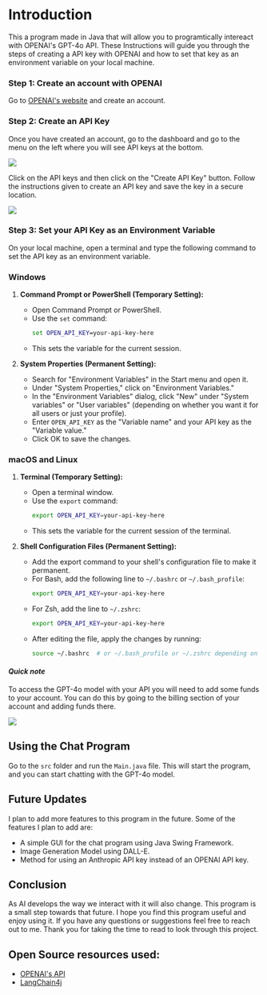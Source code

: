 # Introduction
This a program made in Java that will allow you to programtically intereact with OPENAI's GPT-4o API. These Instructions will guide you through the steps of creating a API key with OPENAI and how to set that key as an environment variable on your local machine.

### Step 1: Create an account with OPENAI
Go to [OPENAI's website](https://platform.openai.com/signup) and create an account.

### Step 2: Create an API Key
Once you have created an account, go to the dashboard and go to the menu on the left where you will see API keys at the bottom.

![](https://i.postimg.cc/G29qxFmK/Edited-screen-1.jpg)

Click on the API keys and then click on the "Create API Key" button. Follow the instructions given to create an API key and save the key in a secure location.

![](https://i.postimg.cc/pXV4mFD0/API-KEY-1.jpg)

### Step 3: Set your API Key as an Environment Variable
On your local machine, open a terminal and type the following command to set the API key as an environment variable.

### Windows

1. **Command Prompt or PowerShell (Temporary Setting):**
    - Open Command Prompt or PowerShell.
    - Use the `set` command:
      ```cmd
      set OPEN_API_KEY=your-api-key-here
      ```
    - This sets the variable for the current session.

2. **System Properties (Permanent Setting):**
    - Search for "Environment Variables" in the Start menu and open it.
    - Under "System Properties," click on "Environment Variables."
    - In the "Environment Variables" dialog, click "New" under "System variables" or "User variables" (depending on whether you want it for all users or just your profile).
    - Enter `OPEN_API_KEY` as the "Variable name" and your API key as the "Variable value."
    - Click OK to save the changes.

### macOS and Linux

1. **Terminal (Temporary Setting):**
    - Open a terminal window.
    - Use the `export` command:
      ```bash
      export OPEN_API_KEY=your-api-key-here
      ```
    - This sets the variable for the current session of the terminal.

2. **Shell Configuration Files (Permanent Setting):**
    - Add the export command to your shell's configuration file to make it permanent.
    - For Bash, add the following line to `~/.bashrc` or `~/.bash_profile`:
      ```bash
      export OPEN_API_KEY=your-api-key-here
      ```
    - For Zsh, add the line to `~/.zshrc`:
      ```zsh
      export OPEN_API_KEY=your-api-key-here
      ```
    - After editing the file, apply the changes by running:
      ```bash
      source ~/.bashrc  # or ~/.bash_profile or ~/.zshrc depending on the file you edited
      ```
#### *Quick note*
To access the GPT-4o model with your API you will need to add some funds to your account. You can do this by going to the billing section of your account and adding funds there. 

![](https://i.postimg.cc/sgW54nzw/Billing-1.jpg)

## Using the Chat Program 
Go to the `src` folder and run the `Main.java` file. This will start the program, and you can start chatting with the GPT-4o model.

## Future Updates
I plan to add more features to this program in the future. Some of the features I plan to add are:
- A simple GUI for the chat program using Java Swing Framework.
- Image Generation Model using DALL-E.
- Method for using an Anthropic API key instead of an OPENAI API key.

## Conclusion
As AI develops the way we interact with it will also change. This program is a small step towards that future. I hope you find this program useful and enjoy using it. If you have any questions or suggestions feel free to reach out to me. Thank you for taking the time to read to look through this project. 

## Open Source resources used:
- [OPENAI's API](https://platform.openai.com/docs/guides/authentication)
- [LangChain4j](https://docs.langchain4j.dev/) 



